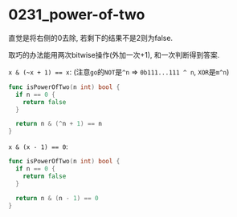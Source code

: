 # 0231_power-of-two

直觉是将右侧的0去除, 若剩下的结果不是2则为false.

取巧的办法能用两次bitwise操作(外加一次+1), 和一次判断得到答案.

`x & (~x + 1) == x`: (注意`go`的`NOT`是`^n` => `0b111...111 ^ n`, `XOR`是`m^n`)

```go
func isPowerOfTwo(n int) bool {
  if n == 0 {
    return false
  }

  return n & (^n + 1) == n
}
```

`x & (x - 1) == 0`:

```go
func isPowerOfTwo(n int) bool {
  if n == 0 {
    return false
  }

  return n & (n - 1) == 0
}
```
